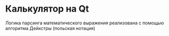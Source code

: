 # Калькулятор на Qt

Логика парсинга математического выражения реализована с помощью алгоритма Дейкстры (польская нотация)
